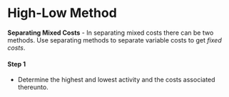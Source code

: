 # High-Low Method
**Separating Mixed Costs** - In separating mixed costs there can be two methods. Use separating methods to separate variable costs to get _fixed costs_.

#### Step 1
- Determine the highest and lowest activity and the costs associated thereunto.
